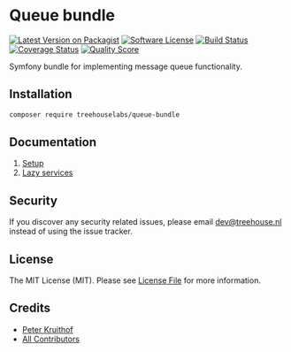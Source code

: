 Queue bundle
============

[![Latest Version on Packagist][ico-version]][link-packagist]
[![Software License][ico-license]](LICENSE.md)
[![Build Status][ico-travis]][link-travis]
[![Coverage Status][ico-scrutinizer]][link-scrutinizer]
[![Quality Score][ico-code-quality]][link-code-quality]

Symfony bundle for implementing message queue functionality.


## Installation

```sh
composer require treehouselabs/queue-bundle
```


## Documentation

1. [Setup][doc-setup]
2. [Lazy services][lazy-services]

[doc-setup]: /docs/01-setup.md
[lazy-services]: /docs/02-lazy-services.md

## Security

If you discover any security related issues, please email dev@treehouse.nl
instead of using the issue tracker.


## License

The MIT License (MIT). Please see [License File](LICENSE.md) for more information.


## Credits

- [Peter Kruithof][link-pkruithof]
- [All Contributors][link-contributors]


[ico-version]: https://img.shields.io/packagist/v/treehouselabs/queue-bundle.svg?style=flat-square
[ico-license]: https://img.shields.io/badge/license-MIT-brightgreen.svg?style=flat-square
[ico-travis]: https://img.shields.io/travis/treehouselabs/queue-bundle/master.svg?style=flat-square
[ico-scrutinizer]: https://img.shields.io/scrutinizer/coverage/g/treehouselabs/queue-bundle.svg?style=flat-square
[ico-code-quality]: https://img.shields.io/scrutinizer/g/treehouselabs/queue-bundle.svg?style=flat-square
[ico-downloads]: https://img.shields.io/packagist/dt/treehouselabs/queue-bundle.svg?style=flat-square

[link-packagist]: https://packagist.org/packages/treehouselabs/queue-bundle
[link-travis]: https://travis-ci.org/treehouselabs/queue-bundle
[link-scrutinizer]: https://scrutinizer-ci.com/g/treehouselabs/queue-bundle/code-structure
[link-code-quality]: https://scrutinizer-ci.com/g/treehouselabs/queue-bundle
[link-downloads]: https://packagist.org/packages/treehouselabs/queue-bundle
[link-pkruithof]: https://github.com/pkruithof
[link-contributors]: ../../contributors
